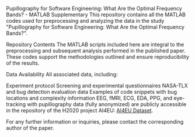 Pupillography for Software Engineering: What Are the Optimal Frequency Bands? - MATLAB Supplementary
This repository contains all the MATLAB codes used for preprocessing and analyzing the data in the study "Pupillography for Software Engineering: What Are the Optimal Frequency Bands?".

Repository Contents
The MATLAB scripts included here are integral to the preprocessing and subsequent analysis performed in the published paper. These codes support the methodologies outlined and ensure reproducibility of the results.

Data Availability
All associated data, including:

Experiment protocol
Screening and experimental questionnaires
NASA-TLX and bug detection evaluation data
Examples of code snippets with bug locations and complexity information
EEG, fMRI, ECG, EDA, PPG, and eye-tracking with pupillography data (fully anonymized)
are publicly accessible in the repository of the H2020 project AI4EU: [AI4EU Dataset](https://ai4eu.dei.uc.pt/base-cognitive-state-monitoring-during-bug-inspection-dataset/).

For any further information or inquiries, please contact the corresponding author of the paper.
